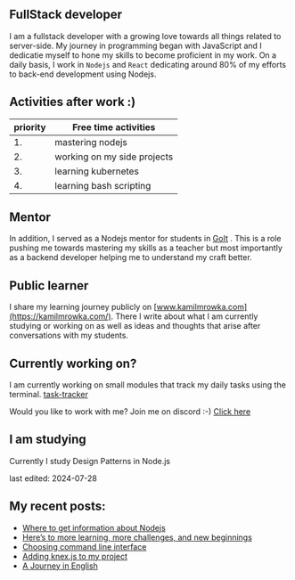 ## FullStack developer
I am a fullstack developer with a growing love towards all things related to server-side. My journey in programming began with JavaScript and I dedicatie myself to hone my skills to become proficient in my work.
On a daily basis, I work in `Nodejs` and `React` dedicating around 80% of my efforts to back-end development using Nodejs.

## Activities after work  :)

| priority | Free time activities        |
| -------- | --------------------------- |
| 1.       | mastering nodejs            |
| 2.       | working on my side projects |
| 3.       | learning kubernetes         |
| 4.       | learning bash scripting     |

## Mentor
In addition, I served as a Nodejs mentor for students in [GoIt](https://goit.global/) . This is a role pushing me towards mastering my skills as a teacher but most importantly as a backend developer helping me to understand my craft better.

## Public learner
I share my learning journey publicly on [www.kamilmrowka.com](https://kamilmrowka.com/). There I write about what I am currently studying or working on as well as ideas and thoughts that arise after conversations with my students.

## Currently working on?
I am currently working on small modules that track my daily tasks using the terminal.
[task-tracker](https://github.com/KamilMr/task-tracker)

Would you like to work with me? Join me on discord :-)
[Click here](https://discord.gg/Rk3hME8rfq)

## I am studying
Currently I study Design Patterns in Node.js

last edited: 2024-07-28

## My recent posts:
<!-- BLOG-POST-LIST:START -->
- [Where to get information about Nodejs](https://kamilmrowka.com/posts/nodejs-resources)
- [Here’s to more learning, more challenges, and new beginnings](https://kamilmrowka.com/posts/end-and-new-beginning)
- [Choosing command line interface](https://kamilmrowka.com/posts/task-tracker-commandline-interface)
- [Adding knex.js to my project](https://kamilmrowka.com/posts/task-tracker-knexjs)
- [A Journey in English](https://kamilmrowka.com/posts/rss-feed-github)
<!-- BLOG-POST-LIST:END -->
